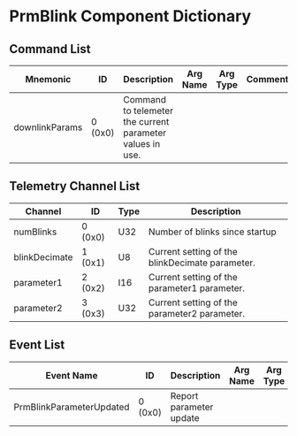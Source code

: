 # PrmBlink Component Dictionary


## Command List

| Mnemonic | ID | Description | Arg Name | Arg Type | Comment |
| --- | --- | --- | --- | --- | --- |
| downlinkParams | 0 (0x0) | Command to telemeter the current parameter values in use. |   |   |   |

## Telemetry Channel List

| Channel | ID | Type | Description |
| --- | --- | --- | --- |
| numBlinks | 0 (0x0) | U32 | Number of blinks since startup |
| blinkDecimate | 1 (0x1) | U8 | Current setting of the blinkDecimate parameter. |
| parameter1 | 2 (0x2) | I16 | Current setting of the parameter1 parameter. |
| parameter2 | 3 (0x3) | U32 | Current setting of the parameter2 parameter. |

## Event List

| Event Name | ID | Description | Arg Name | Arg Type | Arg Size | Comment |
| --- | --- | --- | --- | --- | --- | --- |
| PrmBlinkParameterUpdated | 0 (0x0) | Report parameter update |   |   |   |   |
